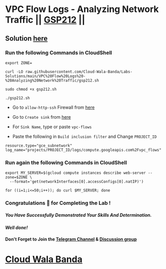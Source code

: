 # VPC Flow Logs - Analyzing Network Traffic || [GSP212](https://www.cloudskillsboost.google/focuses/1236?parent=catalog) ||

## Solution [here](https://youtu.be/CG6ra5LPDvE)

### Run the following Commands in CloudShell
```
export ZONE=
```
```
curl -LO raw.githubusercontent.com/Cloud-Wala-Banda/Labs-Solutions/main/VPC%20Flow%20Logs%20-%20Analyzing%20Network%20Traffic/gsp212.sh

sudo chmod +x gsp212.sh

./gsp212.sh
```

* Go to `allow-http-ssh` Firewall from [here](https://console.cloud.google.com/net-security/firewall-manager/firewall-policies/details/allow-http-ssh?)

* Go to `Create sink` from [here](https://console.cloud.google.com/logs/router/sink?)

* For `Sink Name`, type or paste `vpc-flows` 

* Paste the following in `Build inclusion filter` and Change `PROJECT_ID`

```
resource.type="gce_subnetwork"
log_name="projects/PROJECT_ID/logs/compute.googleapis.com%2Fvpc_flows"
```

### Run again the following Commands in CloudShell

```
export MY_SERVER=$(gcloud compute instances describe web-server --zone=$ZONE \
  --format='get(networkInterfaces[0].accessConfigs[0].natIP)')

for ((i=1;i<=50;i++)); do curl $MY_SERVER; done
```

### Congratulations 🎉 for Completing the Lab !

##### *You Have Successfully Demonstrated Your Skills And Determination.*

#### *Well done!*

#### Don't Forget to Join the [Telegram Channel](https://t.me/cloudwalabanda) & [Discussion group](https://t.me/cloudwalabandachats)

# [Cloud Wala Banda](https://www.youtube.com/@cloudwalabanda)
